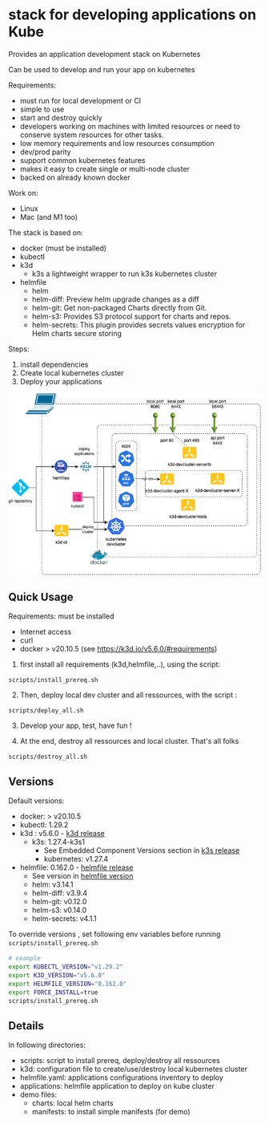 # stack for developing applications on Kube

Provides an application development stack on Kubernetes

Can be used to develop and run your app on kubernetes

Requirements:
- must run for local development or CI
- simple to use
- start and destroy quickly
- developers working on machines with limited resources or need to conserve system resources for other tasks.
- low memory requirements and low resources consumption
- dev/prod parity
- support common kubernetes features
- makes it easy to create single or multi-node cluster
- backed on already known docker

Work on:
- Linux
- Mac (and M1 too)

The stack is based on:
- docker (must be installed)
- kubectl
- k3d
  - k3s a lightweight wrapper to run k3s kubernetes cluster
- helmfile
  - helm
  - helm-diff: Preview helm upgrade changes as a diff
  - helm-git: Get non-packaged Charts directly from Git.
  - helm-s3: Provides S3 protocol support for charts and repos.
  - helm-secrets: This plugin provides secrets values encryption for Helm charts secure storing

Steps:
1. install dependencies 
2. Create local kubernetes cluster
3. Deploy your applications

![architecture](docs/images/k3d-app-dev-kube-stack.png)

## Quick Usage

Requirements: must be installed
- Internet access
- curl
- docker > v20.10.5 (see  https://k3d.io/v5.6.0/#requirements)

1. first install all requirements (k3d,helmfile,..), using the script:
```
scripts/install_prereq.sh
```

2. Then, deploy local dev cluster and all ressources, with the script :
```
scripts/deploy_all.sh
```

3. Develop your app, test, have fun !

4. At the end, destroy all ressources and local cluster. That's all folks
```
scripts/destroy_all.sh
```

## Versions

Default versions:
- docker: > v20.10.5
- kubectl: 1.29.2
- k3d : v5.6.0 - [k3d release](https://github.com/k3d-io/k3d/releases)
  - k3s: 1.27.4-k3s1
    - See Embedded Component Versions section in [k3s release](https://github.com/k3s-io/k3s/releases/tag/v1.27.4%2Bk3s1)
    - kubernetes: v1.27.4
- helmfile: 0.162.0 - [helmfile release](https://github.com/helmfile/helmfile/releases/tag/v0.162.0)
  - See version in [helmfile version](https://github.com/helmfile/helmfile/blob/main/pkg/app/init.go#L19)
  - helm: v3.14.1
  - helm-diff: v3.9.4
  - helm-git: v0.12.0
  - helm-s3: v0.14.0
  - helm-secrets: v4.1.1

To override versions , set following env variables before running `scripts/install_prereq.sh`
```bash
# example
export KUBECTL_VERSION="v1.29.2"
export K3D_VERSION="v5.6.0"
export HELMFILE_VERSION="0.162.0"
export FORCE_INSTALL=true
scripts/install_prereq.sh
```

## Details

In following directories:
- scripts: script to install prereq, deploy/destroy all ressources
- k3d: configuration file to create/use/destroy local kubernetes cluster
- helmfile.yaml: applications configurations inventory to deploy
- applications: helmfile application to deploy on kube cluster
- demo files:
  - charts: local helm charts
  - manifests: to install simple manifests (for demo)
